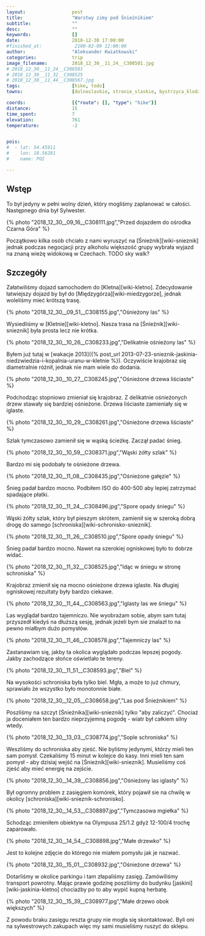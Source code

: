 ```yaml
---
layout:                 post
title:                  "Warstwy zimy pod Śnieżnikiem"
subtitle:               ""
desc:                   ""
keywords:               []
date:                   2018-12-30 17:00:00
#finished_at:            2100-02-09 12:00:00
author:                 "Aleksander Kwiatkowski"
categories:             trip
image_filename:         2018_12_30__11_24__C308501.jpg
# 2018_12_30__11_24__C308501
# 2018_12_30__11_32__C308525
# 2018_12_30__11_44__C308567.jpg
tags:                   [hike, todo]
towns:                  [dolnoslaskie, stronie_slaskie, bystrzyca_klodzka]

coords:                 [{"route": [], "type": "hike"}]
distance:               15
time_spent:             7
elevation:              761
temperature:            -2


pois:
#  - lat: 54.45911
#    lon: 18.56281
#    name: POI

---
```



## Wstęp

To był jedyny w pełni wolny dzień, który mogliśmy zaplanować w całości.
Następnego dnia był Sylwester.

{% photo "2018_12_30__09_16__C308111.jpg","Przed dojazdem do ośrodka Czarna Góra" %}

Początkowo kilka osób chciało z nami wyruszyć na [Śnieżnik][wiki-snieznik]
jednak podczas negocjacji przy alkoholu większość grupy wybrała
wyjazd na znaną wieżę widokową w Czechach. TODO sky walk?

## Szczegóły

Załatwiliśmy dojazd samochodem do [Kletna][wiki-kletno]. Zdecydowanie łatwiejszy
dojazd by był do [Międzygórza][wiki-miedzygorze], jednak woleliśmy mieć
krótszą trasę.

{% photo "2018_12_30__09_51__C308155.jpg","Ośnieżony las" %}

Wysiedliśmy w [Kletnie][wiki-kletno]. Nasza trasa na [Śnieźnik][wiki-snieznik]
była prosta lecz nie krótka.

{% photo "2018_12_30__10_26__C308233.jpg","Delikatnie ośnieżony las" %}

Byłem już tutaj w
[wakacje 2013]({% post_url 2013-07-23-snieznik-jaskinia-niedzwiedzia-i-kopalnia-uranu-w-kletnie %}).
Oczywiście krajobraz się diametralnie różnił, jednak nie mam
wiele do dodania.

{% photo "2018_12_30__10_27__C308245.jpg","Ośnieżone drzewa liściaste" %}

Podchodząc stopniowo zmieniał się krajobraz. Z delikatnie ośnieżonych drzew
stawały się bardziej ośnieżone. Drzewa liściaste zamieniały się w iglaste.

{% photo "2018_12_30__10_29__C308261.jpg","Ośnieżone drzewa liściaste" %}

Szlak tymczasowo zamienił się w wąską ścieżkę. Zaczął padać śnieg.

{% photo "2018_12_30__10_59__C308371.jpg","Wąski żółty szlak" %}

Bardzo mi się podobały te ośnieżone drzewa.

<!-- {% photo "2018_12_30__11_07__C308425.jpg","Żółty szlak" %} -->
{% photo "2018_12_30__11_08__C308435.jpg","Ośnieżone gałęzie" %}

Śnieg padał bardzo mocno. Podbiłem ISO do 400-500 aby lepiej zatrzymać
spadające płatki.

{% photo "2018_12_30__11_24__C308496.jpg","Spore opady śniegu" %}

Wąski żółty szlak, który był pieszym skrótem, zamienił się
w szeroką dobrą drogę do samego [schroniska][wiki-schronisko-snieznik].

{% photo "2018_12_30__11_26__C308510.jpg","Spore opady śniegu" %}

Śnieg padał bardzo mocno. Nawet na szerokiej ogniskowej było to dobrze widać.

{% photo "2018_12_30__11_32__C308525.jpg","Idąc w śniegu w stronę schroniska" %}

Krajobraz zmienił się na mocno ośnieżone drzewa iglaste. Na długiej
ogniskowej rezultaty były bardzo ciekawe.

{% photo "2018_12_30__11_44__C308563.jpg","Iglasty las we śniegu" %}

Las wyglądał bardzo tajemniczo. Nie wyobrażam sobie, abym sam tutaj przyszedł
kiedyś na dłuższą sesję, jednak jeżeli bym sie znalazł to na pewno miałbym
dużo pomysłów.

{% photo "2018_12_30__11_46__C308578.jpg","Tajemniczy las" %}

Zastanawiam się, jakby ta okolica wyglądało podczas lepszej pogody.
Jakby zachodzące słońce oświetlało te tereny.

{% photo "2018_12_30__11_51__C308593.jpg","Biel" %}

Na wysokości schroniska była tylko biel. Mgła, a może to już
chmury, sprawiało że wszystko było monotonnie białe.

{% photo "2018_12_30__12_05__C308658.jpg","Las pod Śnieżnikiem" %}

Poszliśmy na szczyt [Śnieżnika][wiki-snieznik] tylko "aby zaliczyć".
Chociaż ja doceniałem ten bardzo nieprzyjemną pogodę - wiatr był
całkiem silny wtedy.

{% photo "2018_12_30__13_03__C308774.jpg","Sople schroniska" %}

Weszliśmy do schroniska aby zjeść. Nie byliśmy jedynymi, którzy mieli ten sam pomysł.
Czekaliśmy 15 minut w kolejce do kasy. Inni mieli ten sam pomysł - aby
dzisiaj wejść na [Śnieżnik][wiki-snieznik]. Musieliśmy coś zjeść aby
mieć energię na zejście.

{% photo "2018_12_30__14_39__C308856.jpg","Ośnieżony las iglasty" %}

Był ogromny problem z zasięgiem komórek, który pojawił sie na chwilę w okolicy
[schroniska][wiki-snieznik-schronisko].

{% photo "2018_12_30__14_53__C308897.jpg","Tymczasowa mgiełka" %}

Schodząc zmieniłem obiektyw na Olympusa 25/1.2 gdyż 12-100/4 trochę zaparowało.

{% photo "2018_12_30__14_54__C308898.jpg","Małe drzewko" %}

Jest to kolejne zdjęcie do którego nie miałem pomysłu jak je nazwać.

{% photo "2018_12_30__15_01__C308932.jpg","Ośnieżone drzewa" %}

Dotarliśmy w okolice parkingu i tam złapaliśmy zasięg. Zamówiliśmy transport powrotny.
Mając prawie godzinę poszliśmy do budynku [jaskini][wiki-jaskinia-kletno]
chociażby po to aby wypić kupną herbatę.

{% photo "2018_12_30__15_39__C308977.jpg","Małe drzewo obok większych" %}

Z powodu braku zasięgu reszta grupy nie mogła się skontaktować. Byli oni
na sylwestrowych zakupach więc my sami musieliśmy ruszyć
do sklepu.
